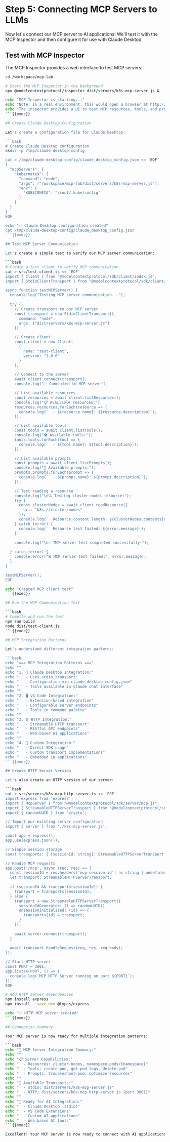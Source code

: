# Step 5: Connecting MCP Servers to LLMs

Now let's connect our MCP server to AI applications! We'll test it with the MCP Inspector and then configure it for use with Claude Desktop.

## Test with MCP Inspector

The MCP Inspector provides a web interface to test MCP servers:

```bash
cd /workspace/mcp-lab

# Start the MCP Inspector in the background
npx @modelcontextprotocol/inspector dist/servers/k8s-mcp-server.js &

echo "MCP Inspector is starting..."
echo "Note: In a real environment, this would open a browser at http://localhost:3000"
echo "The inspector provides a UI to test MCP resources, tools, and prompts"
```{{exec}}

## Create Claude Desktop Configuration

Let's create a configuration file for Claude Desktop:

```bash
# Create Claude Desktop configuration
mkdir -p /tmp/claude-desktop-config

cat > /tmp/claude-desktop-config/claude_desktop_config.json << 'EOF'
{
  "mcpServers": {
    "kubernetes": {
      "command": "node", 
      "args": ["/workspace/mcp-lab/dist/servers/k8s-mcp-server.js"],
      "env": {
        "KUBECONFIG": "/root/.kube/config"
      }
    }
  }
}
EOF

echo "✅ Claude Desktop configuration created"
cat /tmp/claude-desktop-config/claude_desktop_config.json
```{{exec}}

## Test MCP Server Communication

Let's create a simple test to verify our MCP server communication:

```bash
# Create a test client to verify MCP communication
cat > src/test-client.ts << 'EOF'
import { Client } from "@modelcontextprotocol/sdk/client/index.js";
import { StdioClientTransport } from "@modelcontextprotocol/sdk/client/stdio.js";

async function testMCPServer() {
  console.log("Testing MCP server communication...");
  
  try {
    // Create transport to our MCP server
    const transport = new StdioClientTransport({
      command: "node",
      args: ["dist/servers/k8s-mcp-server.js"]
    });

    // Create client
    const client = new Client(
      {
        name: "test-client",
        version: "1.0.0"
      }
    );

    // Connect to the server
    await client.connect(transport);
    console.log("✅ Connected to MCP server");

    // List available resources
    const resources = await client.listResources();
    console.log("📋 Available resources:");
    resources.resources.forEach(resource => {
      console.log(`  - ${resource.name}: ${resource.description}`);
    });

    // List available tools 
    const tools = await client.listTools();
    console.log("🛠️ Available tools:");
    tools.tools.forEach(tool => {
      console.log(`  - ${tool.name}: ${tool.description}`);
    });

    // List available prompts
    const prompts = await client.listPrompts();
    console.log("💬 Available prompts:");
    prompts.prompts.forEach(prompt => {
      console.log(`  - ${prompt.name}: ${prompt.description}`);
    });

    // Test reading a resource
    console.log("\n🔍 Testing cluster-nodes resource:");
    try {
      const clusterNodes = await client.readResource({
        uri: "k8s://cluster/nodes"
      });
      console.log(`  Resource content length: ${clusterNodes.contents[0].text?.length || 0} characters`);
    } catch (error) {
      console.log(`  Resource test failed: ${error.message}`);
    }

    console.log("\n✅ MCP server test completed successfully!");
    
  } catch (error) {
    console.error("❌ MCP server test failed:", error.message);
  }
}

testMCPServer();
EOF

echo "Created MCP client test"
```{{exec}}

## Run the MCP Communication Test

```bash
# Compile and run the test
npm run build
node dist/test-client.js
```{{exec}}

## MCP Integration Patterns

Let's understand different integration patterns:

```bash
echo "=== MCP Integration Patterns ==="
echo ""
echo "1. 📱 Claude Desktop Integration:"
echo "   - Uses stdio transport"
echo "   - Configuration via claude_desktop_config.json"
echo "   - Tools available in Claude chat interface"
echo ""
echo "2. 🖥️ VS Code Integration:"
echo "   - Extension-based integration"
echo "   - Configurable server endpoints"
echo "   - Tools in command palette"
echo ""
echo "3. 🌐 HTTP Integration:"
echo "   - Streamable HTTP transport"
echo "   - RESTful API endpoints"
echo "   - Web-based AI applications"
echo ""
echo "4. 🔧 Custom Integration:"
echo "   - Direct SDK usage"
echo "   - Custom transport implementations"
echo "   - Embedded in applications"
```{{exec}}

## Create HTTP Server Version

Let's also create an HTTP version of our server:

```bash
cat > src/servers/k8s-mcp-http-server.ts << 'EOF'
import express from 'express';
import { McpServer } from "@modelcontextprotocol/sdk/server/mcp.js";
import { StreamableHTTPServerTransport } from "@modelcontextprotocol/sdk/server/streamableHttp.js";
import { randomUUID } from 'crypto';

// Import our existing server configuration
import { server } from './k8s-mcp-server.js';

const app = express();
app.use(express.json());

// Simple session storage
const transports: { [sessionId: string]: StreamableHTTPServerTransport } = {};

// Handle MCP requests
app.post('/mcp', async (req, res) => {
  const sessionId = req.headers['mcp-session-id'] as string | undefined;
  let transport: StreamableHTTPServerTransport;
  
  if (sessionId && transports[sessionId]) {
    transport = transports[sessionId];
  } else {
    transport = new StreamableHTTPServerTransport({
      sessionIdGenerator: () => randomUUID(),
      onsessioninitialized: (id) => {
        transports[id] = transport;
      }
    });
    
    await server.connect(transport);
  }
  
  await transport.handleRequest(req, res, req.body);
});

// Start HTTP server
const PORT = 3001;
app.listen(PORT, () => {
  console.log(`MCP HTTP Server running on port ${PORT}`);
});
EOF

# Add HTTP server dependencies
npm install express
npm install --save-dev @types/express

echo "✅ HTTP MCP server created"
```{{exec}}

## Connection Summary

Your MCP server is now ready for multiple integration patterns:

```bash
echo "🎉 MCP Server Integration Summary:"
echo ""
echo "📋 Server Capabilities:"
echo "  - Resources: cluster-nodes, namespace-pods/{namespace}"
echo "  - Tools: create-pod, get-pod-logs, delete-pod"
echo "  - Prompts: troubleshoot-pod, optimize-resources"
echo ""
echo "🔌 Available Transports:"
echo "  - stdio: dist/servers/k8s-mcp-server.js"
echo "  - HTTP: dist/servers/k8s-mcp-http-server.js (port 3001)"
echo ""
echo "🤖 Ready for AI Integration:"
echo "  - Claude Desktop (stdio)"
echo "  - VS Code Extensions"
echo "  - Custom AI applications"
echo "  - Web-based AI tools"
```{{exec}}

Excellent! Your MCP server is now ready to connect with AI applications. In the next step, we'll dive into Kubernetes controller fundamentals!